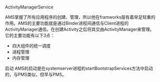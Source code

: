 ActivityManagerService

AMS掌握了所有应用程序的创建、管理，所以他在framworks层有着举足轻重的作用。AMS的主要功能就是通过Binder进程间通信与Client进程的ActivityManager通信。在创建Activity之后将其交由ActivityManager来管理。它的主要功能有以下3点：

- 四大组件的统一调度
- 进程管理
- 内存管理

启动
AMS的启动是在systemserver进程的startBootstrapServices方法中启动的，与PMS类似，但早与PMS。
